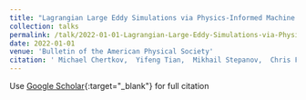 ```yaml
---
title: "Lagrangian Large Eddy Simulations via Physics-Informed Machine Learning"
collection: talks
permalink: /talk/2022-01-01-Lagrangian-Large-Eddy-Simulations-via-Physics-Informed-Machine-Learning
date: 2022-01-01
venue: 'Bulletin of the American Physical Society'
citation: ' Michael Chertkov,  Yifeng Tian,  Mikhail Stepanov,  Chris Fryer,  Michael Woodward,  Criston Hyett,  Daniel Livescu, &quot;Lagrangian Large Eddy Simulations via Physics-Informed Machine Learning.&quot; Bulletin of the American Physical Society, 2022.'
---
```

Use [Google Scholar](https://scholar.google.com/scholar?q=Lagrangian+Large+Eddy+Simulations+via+Physics+Informed+Machine+Learning){:target="_blank"} for full citation